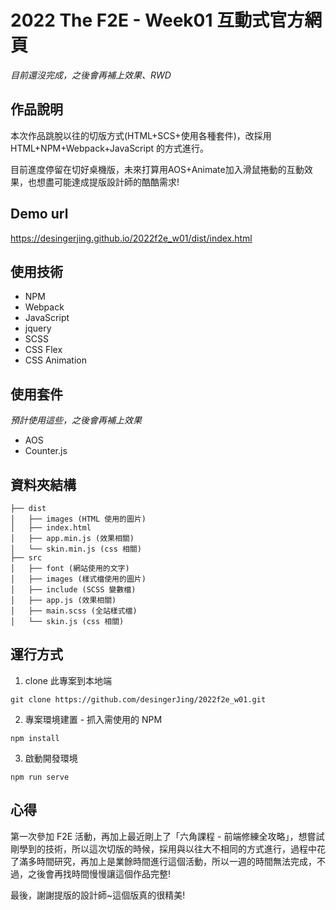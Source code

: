 # 2022 The F2E - Week01 互動式官方網頁
*目前還沒完成，之後會再補上效果、RWD*

## 作品說明
本次作品跳脫以往的切版方式(HTML+SCS+使用各種套件)，改採用 HTML+NPM+Webpack+JavaScript 的方式進行。

目前進度停留在切好桌機版，未來打算用AOS+Animate加入滑鼠捲動的互動效果，也想盡可能達成提版設計師的酷酷需求!

## Demo url
https://desingerjing.github.io/2022f2e_w01/dist/index.html

## 使用技術

- NPM
- Webpack
- JavaScript
- jquery
- SCSS
- CSS Flex
- CSS Animation


## 使用套件
*預計使用這些，之後會再補上效果*

- AOS
- Counter.js


## 資料夾結構

```
├── dist
│   ├── images (HTML 使用的圖片)
│   ├── index.html
│   ├── app.min.js (效果相關)
│   └── skin.min.js (css 相關)
├── src
│   ├── font (網站使用的文字)
│   ├── images (樣式檔使用的圖片)
│   ├── include (SCSS 變數檔)
│   ├── app.js (效果相關)
│   ├── main.scss (全站樣式檔)
│   └── skin.js (css 相關)
```

## 運行方式

1. clone 此專案到本地端

```
git clone https://github.com/desingerJing/2022f2e_w01.git
```

2. 專案環境建置 - 抓入需使用的 NPM

```
npm install
```

3. 啟動開發環境

```
npm run serve
```

## 心得
第一次參加 F2E 活動，再加上最近剛上了「六角課程  - 前端修練全攻略」，想嘗試剛學到的技術，所以這次切版的時候，採用與以往大不相同的方式進行，過程中花了滿多時間研究，再加上是業餘時間進行這個活動，所以一週的時間無法完成，不過，之後會再找時間慢慢讓這個作品完整! 

最後，謝謝提版的設計師~這個版真的很精美!
